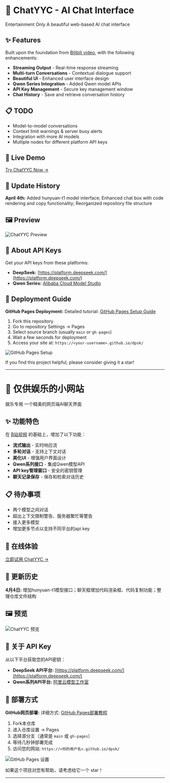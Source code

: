 # 🚀 ChatYYC - AI Chat Interface

<span class="badge">Entertainment Only</span> A beautiful web-based AI chat interface

## ✨ Features
Built upon the foundation from [Bilibili video](https://b23.tv/rnkbX2V), with the following enhancements:

- **Streaming Output** - Real-time response streaming
- **Multi-turn Conversations** - Contextual dialogue support
- **Beautiful UI** - Enhanced user interface design
- **Qwen Series Integration** - Added Qwen model APIs
- **API Key Management** - Secure key management window
- **Chat History** - Save and retrieve conversation history

## 📋 TODO
- Model-to-model conversations
- Context limit warnings & server busy alerts
- Integration with more AI models
- Multiple nodes for different platform API keys

## 🎯 Live Demo
[Try ChatYYC Now →](https://youyc22.github.io/ChatYYC)

## 📅 Update History
**April 4th:** Added hunyuan-t1 model interface; Enhanced chat box with code rendering and copy functionality; Reorganized repository file structure

## 🖼️ Preview
![ChatYYC Preview](https://github.com/user-attachments/assets/7e0e6b1b-a47d-4276-8148-7c4b9ca580f4)

## 🔑 About API Keys
Get your API keys from these platforms:
- **DeepSeek:** [https://platform.deepseek.com/](https://platform.deepseek.com/)
- **Qwen Series:** [Alibaba Cloud Model Studio](https://help.aliyun.com/zh/model-studio/developer-reference/use-qwen-by-calling-api)

## 🚀 Deployment Guide
**GitHub Pages Deployment:**
Detailed tutorial: [GitHub Pages Setup Guide](https://blog.csdn.net/qq_20042935/article/details/133920722)

1. Fork this repository
2. Go to repository Settings → Pages
3. Select source branch (usually `main` or `gh-pages`)
4. Wait a few seconds for deployment
5. Access your site at: `https://<your-username>.github.io/dpsk/`

![GitHub Pages Setup](https://github.com/user-attachments/assets/e53b7c84-02ec-4a29-aedb-af1450ed8d9e)

If you find this project helpful, please consider giving it a star!

---


# 🚀 仅供娱乐的小网站

<span class="badge">娱乐专用</span> 一个精美的网页端AI聊天界面

## ✨ 功能特色
在 [B站视频](https://b23.tv/rnkbX2V) 的基础上，增加了以下功能：

- **流式输出** - 实时响应流
- **多轮对话** - 支持上下文对话
- **美化UI** - 增强用户界面设计
- **Qwen系列接口** - 集成Qwen模型API
- **API key管理窗口** - 安全的密钥管理
- **聊天记录保存** - 保存和检索对话历史

## 📋 待办事项
- 两个模型之间对话
- 超出上下文限制警告、服务器繁忙等警告
- 接入更多模型
- 增加更多节点以支持不同平台的api key

## 🎯 在线体验
[立即试用 ChatYYC →](https://youyc22.github.io/ChatYYC)

## 📅 更新历史
**4月4日:** 增加hunyuan-t1模型接口；聊天框增加代码渲染框、代码复制功能；整理仓库文件结构

## 🖼️ 预览
![ChatYYC 预览](https://github.com/user-attachments/assets/7e0e6b1b-a47d-4276-8148-7c4b9ca580f4)

## 🔑 关于 API Key
从以下平台获取您的API密钥：
- **DeepSeek API平台:** [https://platform.deepseek.com/](https://platform.deepseek.com/)
- **Qwen系列API平台:** [阿里云模型工作室](https://help.aliyun.com/zh/model-studio/developer-reference/use-qwen-by-calling-api)

## 🚀 部署方式
**GitHub网页部署:**
详细方式: [GitHub Pages部署教程](https://blog.csdn.net/qq_20042935/article/details/133920722)

1. Fork本仓库
2. 进入仓库设置 → Pages
3. 选择源分支（通常是 `main` 或 `gh-pages`）
4. 等待几秒钟部署完成
5. 访问您的网站: `https://<你的用户名>.github.io/dpsk/`

![GitHub Pages 设置](https://github.com/user-attachments/assets/e53b7c84-02ec-4a29-aedb-af1450ed8d9e)

如果这个项目对您有帮助，请考虑给它一个 star！

---
